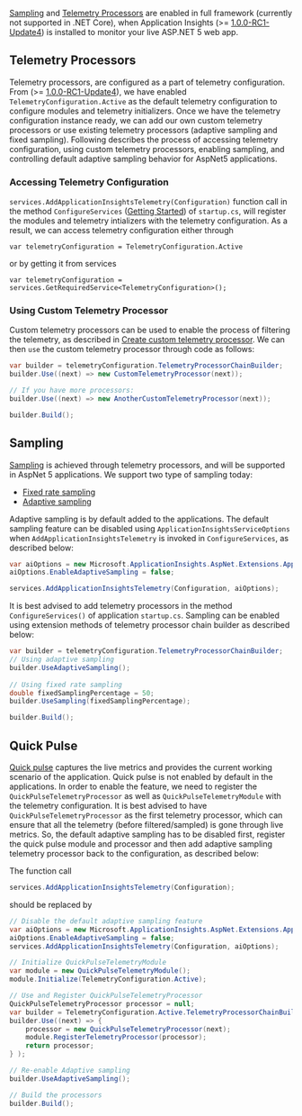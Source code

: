 [Sampling](https://azure.microsoft.com/en-us/documentation/articles/app-insights-api-filtering-sampling/#sampling) and [Telemetry Processors](https://azure.microsoft.com/en-us/documentation/articles/app-insights-api-filtering-sampling/#filtering-itelemetryprocessor) are enabled in full framework (currently not supported in .NET Core), when Application Insights (>= [1.0.0-RC1-Update4](https://github.com/Microsoft/ApplicationInsights-aspnetcore/releases/tag/v1.0.0-rc1-update4)) is installed to monitor your live ASP.NET 5 web app.

## Telemetry Processors

Telemetry processors, are configured as a part of telemetry configuration. From (>= [1.0.0-RC1-Update4](https://github.com/Microsoft/ApplicationInsights-aspnetcore/releases/tag/v1.0.0-rc1-update4)), we have enabled ```TelemetryConfiguration.Active``` as the default telemetry configuration to configure modules and telemetry initializers. Once we have the telemetry configuration instance ready, we can add our own custom telemetry processors or use existing telemetry processors (adaptive sampling and fixed sampling). Following describes the process of accessing telemetry configuration, using custom telemetry processors, enabling sampling, and controlling default adaptive sampling behavior for AspNet5 applications.

### Accessing Telemetry Configuration

```services.AddApplicationInsightsTelemetry(Configuration)``` function call in the method ```ConfigureServices``` ([Getting Started](https://github.com/Microsoft/ApplicationInsights-aspnetcore/wiki/Getting-Started)) of ```startup.cs```, will register the modules and telemetry intializers with the telemetry configuration. As a result, we can access telemetry configuration either through 

```var telemetryConfiguration = TelemetryConfiguration.Active``` 

or by getting it from services 

```var telemetryConfiguration = services.GetRequiredService<TelemetryConfiguration>();```

### Using Custom Telemetry Processor

Custom telemetry processors can be used to enable the process of filtering the telemetry, as described in [Create custom telemetry processor](https://azure.microsoft.com/en-us/documentation/articles/app-insights-api-filtering-sampling/#filtering-itelemetryprocessor). We can then ```use``` the custom telemetry processor through code as follows:

``` c#
var builder = telemetryConfiguration.TelemetryProcessorChainBuilder;
builder.Use((next) => new CustomTelemetryProcessor(next));

// If you have more processors:
builder.Use((next) => new AnotherCustomTelemetryProcessor(next));

builder.Build();
```

## Sampling

[Sampling](https://azure.microsoft.com/en-us/documentation/articles/app-insights-sampling) is achieved through telemetry processors, and will be supported in AspNet 5 applications. We support two type of sampling today:
* [Fixed rate sampling](https://azure.microsoft.com/en-us/documentation/articles/app-insights-sampling/#fixed-rate-sampling-for-aspnet-web-sites)
* [Adaptive sampling](https://azure.microsoft.com/en-us/documentation/articles/app-insights-sampling/#adaptive-sampling-at-your-web-server)

Adaptive sampling is by default added to the applications. The default sampling feature can be disabled using ```ApplicationInsightsServiceOptions``` when ```AddApplicationInsightsTelemetry``` is invoked in ```ConfigureServices```, as described below:

``` c#
var aiOptions = new Microsoft.ApplicationInsights.AspNet.Extensions.ApplicationInsightsServiceOptions();
aiOptions.EnableAdaptiveSampling = false;

services.AddApplicationInsightsTelemetry(Configuration, aiOptions);
```

It is best advised to add telemetry processors in the method ```ConfigureServices()``` of application ```startup.cs```. Sampling can be enabled using extension methods of telemetry processor chain builder as described below:

``` c#
var builder = telemetryConfiguration.TelemetryProcessorChainBuilder;
// Using adaptive sampling
builder.UseAdaptiveSampling();
 
// Using fixed rate sampling   
double fixedSamplingPercentage = 50;
builder.UseSampling(fixedSamplingPercentage);

builder.Build();
```

## Quick Pulse

[Quick pulse](https://azure.microsoft.com/en-us/documentation/articles/app-insights-sampling) captures the live metrics and provides the current working scenario of the application. Quick pulse is not enabled by default in the applications. In order to enable the feature, we need to register the ```QuickPulseTelemetryProcessor``` as well as ```QuickPulseTelemetryModule``` with the telemetry configuration. It is best advised to have ```QuickPulseTelemetryProcessor``` as the first telemetry processor, which can ensure that all the telemetry (before filtered/sampled) is gone through live metrics. So, the default adaptive sampling has to be disabled first, register the quick pulse module and processor and then add adaptive sampling telemetry processor back to the configuration, as described below:

The function call 

``` c#
services.AddApplicationInsightsTelemetry(Configuration);
``` 

should be replaced by

``` c#
// Disable the default adaptive sampling feature
var aiOptions = new Microsoft.ApplicationInsights.AspNet.Extensions.ApplicationInsightsServiceOptions();
aiOptions.EnableAdaptiveSampling = false;
services.AddApplicationInsightsTelemetry(Configuration, aiOptions);

// Initialize QuickPulseTelemetryModule
var module = new QuickPulseTelemetryModule();
module.Initialize(TelemetryConfiguration.Active);

// Use and Register QuickPulseTelemetryProcessor
QuickPulseTelemetryProcessor processor = null; 
var builder = TelemetryConfiguration.Active.TelemetryProcessorChainBuilder;
builder.Use((next) => {
    processor = new QuickPulseTelemetryProcessor(next);
    module.RegisterTelemetryProcessor(processor);
    return processor;
} );

// Re-enable Adaptive sampling
builder.UseAdaptiveSampling();

// Build the processors
builder.Build();
```